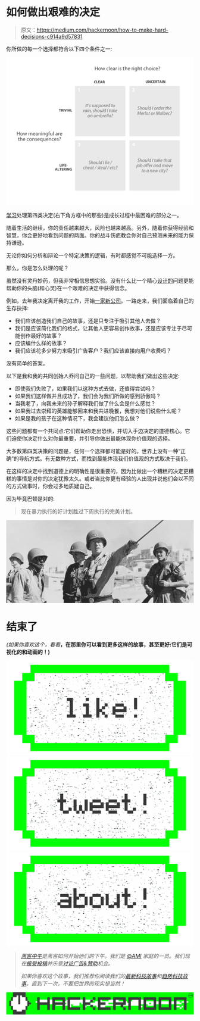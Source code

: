 # 如何做出艰难的决定

> 原文：<https://medium.com/hackernoon/how-to-make-hard-decisions-c914a9d57831>

你所做的每一个选择都符合以下四个条件之一:

![](img/b4274581b49047edd94b52d9c2691c7d.png)

[学习](https://hackernoon.com/tagged/learning)处理第四类决定(右下角方框中的那些)是成长过程中最困难的部分之一。

随着生活的继续，你的责任越来越大，风险也越来越高。另外，随着你获得经验和智慧，你会更好地看到问题的两面。你的战斗伤疤教会你对自己预测未来的能力保持谦逊。

无论你如何分析和辩论一个特定决策的逻辑，有时都感觉不可能选择一方。

那么，你是怎么处理的呢？

虽然没有灵丹妙药，但我非常相信思想实验。没有什么比一个精心[设计的](https://hackernoon.com/tagged/designed)问题更能帮助你的头脑(和心灵)在一个艰难的决定中获得信念。

例如，去年我决定离开我的工作，开始[一家新公司](https://www.hardbound.co)。一路走来，我们面临着自己的生存抉择:

*   我们应该创造我们自己的故事，还是只专注于吸引其他人去做？
*   我们是应该简化我们的格式，让其他人更容易创作故事，还是应该专注于尽可能创作最好的故事？
*   应该编什么样的故事？
*   我们应该花多少努力来吸引广告客户？我们应该直接向用户收费吗？

没有简单的答案。

以下是我和我的共同创始人乔问自己的一些问题，以帮助我们做出这些决定:

*   即使我们失败了，如果我们以这种方式去做，还值得尝试吗？
*   如果我们这样做并且成功了，我们会为我们所做的感到骄傲吗？
*   当我老了，向我未来的孙子解释我们做了什么会是什么感觉？
*   如果我过去崇拜的英雄能够回来和我共进晚餐，我想对他们说些什么呢？
*   如果是我的孩子在这种情况下，我会建议他们怎么做？

这些问题都有一个共同点:它们帮助你走出恐惧，并切入手边决定的道德核心。它们迫使你决定什么对你最重要，并引导你做出最能体现你价值观的选择。

大多数第四类决策的问题是，任何一个选择都可能是好的。世界上没有一种“正确”的导航方式。有无数种方式，而找到最能体现我们价值观的方式取决于我们。

在这样的决定中找到道德上的明确性是很重要的，因为比做出一个糟糕的决定更糟糕的事情是对你的决定犹豫太久。或者当比你更有经验的人出现并说他们会以不同的方式做事时，你会过多地质疑自己。

因为毕竟巴顿是对的:

> 现在暴力执行的好计划胜过下周执行的完美计划。

![](img/f7b59d6a295522b12929d656b1df587d.png)

# 结束了

*(如果你喜欢这个，看看*[](https://www.hardbound.co)**，在那里你可以看到更多这样的故事，甚至更好:它们是可视化的和动画的！)**

*[![](img/50ef4044ecd4e250b5d50f368b775d38.png)](http://bit.ly/HackernoonFB)**[![](img/979d9a46439d5aebbdcdca574e21dc81.png)](https://goo.gl/k7XYbx)**[![](img/2930ba6bd2c12218fdbbf7e02c8746ff.png)](https://goo.gl/4ofytp)*

> *[黑客中午](http://bit.ly/Hackernoon)是黑客如何开始他们的下午。我们是 [@AMI](http://bit.ly/atAMIatAMI) 家庭的一员。我们现在[接受投稿](http://bit.ly/hackernoonsubmission)并乐意[讨论广告&赞助](mailto:partners@amipublications.com)机会。*
> 
> *如果你喜欢这个故事，我们推荐你阅读我们的[最新科技故事](http://bit.ly/hackernoonlatestt)和[趋势科技故事](https://hackernoon.com/trending)。直到下一次，不要把世界的现实想当然！*

*[![](img/be0ca55ba73a573dce11effb2ee80d56.png)](https://goo.gl/Ahtev1)*
